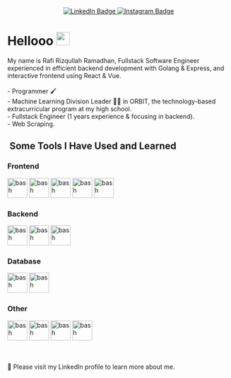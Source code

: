 <div class="header" align="center">
<div id="badges">
  <a href="https://www.linkedin.com/in/rafi-rizqullah-ramadhan-07886b283/">
    <img src="https://img.shields.io/badge/LinkedIn-blue?style=for-the-badge&logo=linkedin&logoColor=white" alt="LinkedIn Badge"/>
  </a>
  <a href="https://www.instagram.com/_urafi/">
    <img src="https://img.shields.io/badge/Instagram-purple?style=for-the-badge&logo=instagram&logoColor=white" alt="Instagram Badge"/>
  </a>
</div>
</div>

<h1>
  Hellooo
  <img src="https://media.giphy.com/media/hvRJCLFzcasrR4ia7z/giphy.gif" width="30px"/>
</h1>
My name is Rafi Rizqullah Ramadhan, Fullstack Software Engineer experienced in efficient backend development with Golang & Express, and interactive frontend using React & Vue.</br> </br>
- Programmer 🖌️ </br>
- Machine Learning Division Leader 👨‍🏫 in ORBIT, the technology-based extracurricular program at my high school.</br>
- Fullstack Engineer (1 years experience & focusing in backend).</br>
- Web Scraping.

<h2> &nbsp;Some Tools I Have Used and Learned</h2>
<p align="left">
<h3>Frontend</h3>
<div>
<img src="https://cdn.jsdelivr.net/gh/devicons/devicon/icons/react/react-original.svg" alt="bash" width="45" height="45"/>
<img src="https://cdn.jsdelivr.net/gh/devicons/devicon/icons/vuejs/vuejs-original.svg" alt="bash" width="45" height="45"/>
<img src="https://cdn.jsdelivr.net/gh/devicons/devicon/icons/sass/sass-original.svg" alt="bash" width="45" height="45"/>
<img src="https://cdn.jsdelivr.net/gh/devicons/devicon/icons/nextjs/nextjs-original.svg" alt="bash" width="45" height="45"/>
<img src="https://cdn.jsdelivr.net/gh/devicons/devicon/icons/flutter/flutter-original.svg" alt="bash" width="45" height="45"/>
</div>

<h3>Backend</h3>
<div>
<img src="https://cdn.jsdelivr.net/gh/devicons/devicon/icons/go/go-original.svg" alt="bash" width="45" height="45"/>
<img src="https://cdn.jsdelivr.net/gh/devicons/devicon/icons/nodejs/nodejs-original.svg" alt="bash" width="45" height="45"/>
<img src="https://cdn.jsdelivr.net/gh/devicons/devicon/icons/express/express-original.svg" alt="bash" width="45" height="45"/>
</div>

<h3>Database</h3>
<div>
<img src="https://cdn.jsdelivr.net/gh/devicons/devicon/icons/postgresql/postgresql-original.svg" alt="bash" width="45" height="45"/>
<img src="https://cdn.jsdelivr.net/gh/devicons/devicon/icons/mariadb/mariadb-original.svg" alt="bash" width="45" height="45"/>
</div>

<h3>Other</h3>
<div>
<img src="https://cdn.jsdelivr.net/gh/devicons/devicon/icons/redis/redis-original.svg" alt="bash" width="45" height="45"/>
<img src="https://cdn.jsdelivr.net/gh/devicons/devicon/icons/rabbitmq/rabbitmq-original.svg" alt="bash" width="45" height="45"/>
<img src="https://cdn.jsdelivr.net/gh/devicons/devicon@latest/icons/amazonwebservices/amazonwebservices-original-wordmark.svg" alt="bash" width="45" height="45"/>
<img src="https://cdn.jsdelivr.net/gh/devicons/devicon/icons/git/git-original.svg" alt="bash" width="45" height="45"/>
</div>
</br></br>
  <p>🌠 Please visit my LinkedIn profile to learn more about me.</p>
